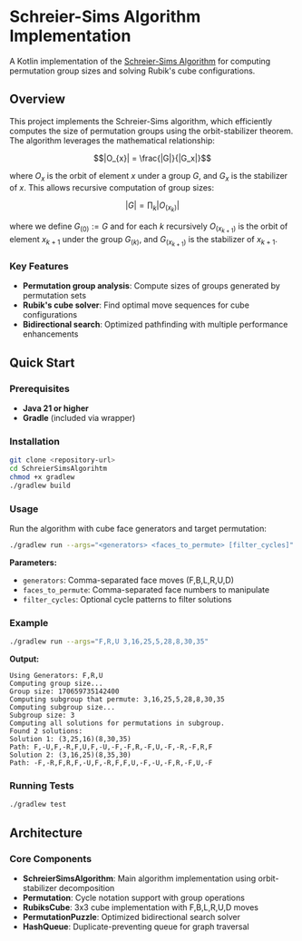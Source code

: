 # Schreier-Sims Algorithm Implementation

A Kotlin implementation of the [Schreier-Sims Algorithm](https://mathstrek.blog/2018/06/12/schreier-sims-algorithm/) for computing permutation group sizes and solving Rubik's cube configurations.

## Overview

This project implements the Schreier-Sims algorithm, which efficiently computes the size of permutation groups using the orbit-stabilizer theorem. The algorithm leverages the mathematical relationship:

$$|O_{x}| = \frac{|G|}{|G_x|}$$

where $O_x$ is the orbit of element $x$ under a group $G$, and $G_x$ is the stabilizer of $x$. This allows recursive computation of group sizes:

$$|G| = \prod_{k}\left|O_{(x_k)}\right|$$

where we define $G_{(0)}:=G$ and for each $k$ recursively $O_{(x_{k+1})}$ is the orbit of element $x_{k+1}$ under the group $G_{(k)}$, and $G_{(x_{k + 1})}$ is the stabilizer of $x_{k+1}$.

### Key Features

- **Permutation group analysis**: Compute sizes of groups generated by permutation sets
- **Rubik's cube solver**: Find optimal move sequences for cube configurations
- **Bidirectional search**: Optimized pathfinding with multiple performance enhancements

## Quick Start

### Prerequisites

- **Java 21 or higher**
- **Gradle** (included via wrapper)

### Installation

   ```bash
   git clone <repository-url>
   cd SchreierSimsAlgorihtm
   chmod +x gradlew
   ./gradlew build
   ```

### Usage

Run the algorithm with cube face generators and target permutation:

```bash
./gradlew run --args="<generators> <faces_to_permute> [filter_cycles]"
```

**Parameters:**
- `generators`: Comma-separated face moves (F,B,L,R,U,D)
- `faces_to_permute`: Comma-separated face numbers to manipulate
- `filter_cycles`: Optional cycle patterns to filter solutions

### Example

```bash
./gradlew run --args="F,R,U 3,16,25,5,28,8,30,35"
```

**Output:**
```
Using Generators: F,R,U
Computing group size...
Group size: 170659735142400
Computing subgroup that permute: 3,16,25,5,28,8,30,35
Computing subgroup size...
Subgroup size: 3
Computing all solutions for permutations in subgroup.
Found 2 solutions:
Solution 1: (3,25,16)(8,30,35)
Path: F,-U,F,-R,F,U,F,-U,-F,-F,R,-F,U,-F,-R,-F,R,F
Solution 2: (3,16,25)(8,35,30)  
Path: -F,-R,F,R,F,-U,F,-R,F,F,U,-F,-U,-F,R,-F,U,-F
```

### Running Tests

```bash
./gradlew test
```

## Architecture

### Core Components

- **SchreierSimsAlgorithm**: Main algorithm implementation using orbit-stabilizer decomposition
- **Permutation**: Cycle notation support with group operations
- **RubiksCube**: 3x3 cube implementation with F,B,L,R,U,D moves
- **PermutationPuzzle**: Optimized bidirectional search solver
- **HashQueue**: Duplicate-preventing queue for graph traversal

